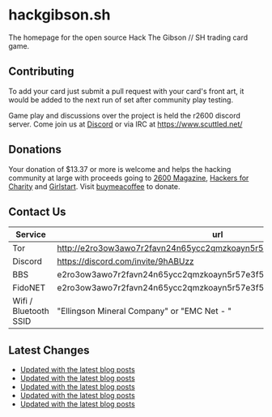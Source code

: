 # hackgibson.sh
The homepage for the open source Hack The Gibson // SH trading card game.


## Contributing

To add your card just submit a pull request with your card's front art, it would be added to the next run of set after community play testing.

Game play and discussions over the project is held the r2600 discord server. Come join us at [Discord](https://discord.com/invite/9hABUzz) or via IRC at https://www.scuttled.net/


## Donations

Your donation of $13.37 or more is welcome and helps the hacking community at large with proceeds going to [2600 Magazine](https://2600.com/), [Hackers for Charity](https://hackersforcharity.org) and [Girlstart](https://girlstart.org).  Visit [buymeacoffee](https://www.buymeacoffee.com/hackgibson.sh) to donate.


## Contact Us

Service | url
-|-
Tor | http://e2ro3ow3awo7r2favn24n65ycc2qmzkoayn5r57e3f56nvjwdcgg32ad.onion
Discord | https://discord.com/invite/9hABUzz
BBS | e2ro3ow3awo7r2favn24n65ycc2qmzkoayn5r57e3f56nvjwdcgg32ad.onion:23
FidoNET | e2ro3ow3awo7r2favn24n65ycc2qmzkoayn5r57e3f56nvjwdcgg32ad.onion:24554
Wifi / Bluetooth SSID | "Ellingson Mineral Company" or "EMC Net - <fidonet address>"

## Latest Changes
<!-- BLOG-POST-LIST:START -->
- [Updated with the latest blog posts](https://github.com/DFW2600/hackgibson.sh/commit/e2482a50b399ec4bcab7f63061e179eeb389c7f1)
- [Updated with the latest blog posts](https://github.com/DFW2600/hackgibson.sh/commit/eed98b93d03caf81e7a2d2a0bfe24323cc9196bc)
- [Updated with the latest blog posts](https://github.com/DFW2600/hackgibson.sh/commit/a3d22d4bafd2b72601377b3d73f192491f808a4c)
- [Updated with the latest blog posts](https://github.com/DFW2600/hackgibson.sh/commit/64bdf77da86e4ab461347c0e5e6453a64e03666b)
- [Updated with the latest blog posts](https://github.com/DFW2600/hackgibson.sh/commit/ef64261ebd9203608f42770df3fcee098327b4fd)
<!-- BLOG-POST-LIST:END -->
